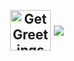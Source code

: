 <br>
  <h2 align="center"> <img align="center" src="https://media2.giphy.com/media/v1.Y2lkPTc5MGI3NjExNnBwMnB3NmI1MTJ3OWdsMXNnY2YycWxiMnhiM3h2YXF1eWg5bjBzayZlcD12MV9zdGlja2Vyc19zZWFyY2gmY3Q9cw/ujrj9aoOdNvXO/giphy.gif" alt="Get Greetings animated gif" height="65" width="65" align="center"/>
<img align="center" src="https://readme-typing-svg.herokuapp.com/?font=Gugi&size=35&center=true&vCenter=true&width=500&height=70&duration=4000&pause=1000&color=2770BB&lines=Hello,;I'm+BEN+CHIKH+Saida+!;" />
 </h2>
